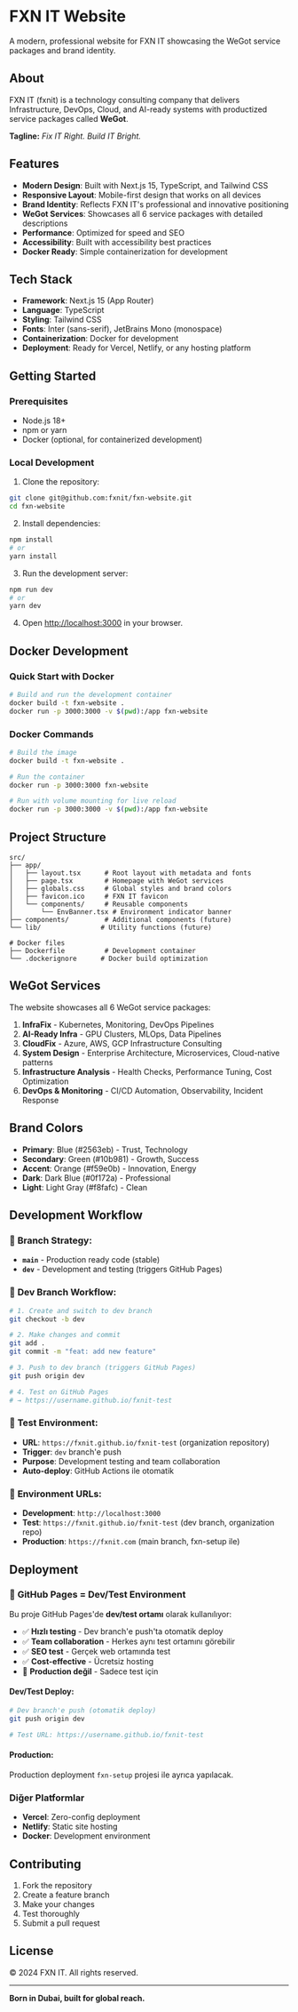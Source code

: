 # FXN IT Website

A modern, professional website for FXN IT showcasing the WeGot service packages and brand identity.

## About

FXN IT (fxnit) is a technology consulting company that delivers Infrastructure, DevOps, Cloud, and AI-ready systems with productized service packages called **WeGot**.

**Tagline:** *Fix IT Right. Build IT Bright.*

## Features

- **Modern Design**: Built with Next.js 15, TypeScript, and Tailwind CSS
- **Responsive Layout**: Mobile-first design that works on all devices
- **Brand Identity**: Reflects FXN IT's professional and innovative positioning
- **WeGot Services**: Showcases all 6 service packages with detailed descriptions
- **Performance**: Optimized for speed and SEO
- **Accessibility**: Built with accessibility best practices
- **Docker Ready**: Simple containerization for development

## Tech Stack

- **Framework**: Next.js 15 (App Router)
- **Language**: TypeScript
- **Styling**: Tailwind CSS
- **Fonts**: Inter (sans-serif), JetBrains Mono (monospace)
- **Containerization**: Docker for development
- **Deployment**: Ready for Vercel, Netlify, or any hosting platform

## Getting Started

### Prerequisites

- Node.js 18+ 
- npm or yarn
- Docker (optional, for containerized development)

### Local Development

1. Clone the repository:
```bash
git clone git@github.com:fxnit/fxn-website.git
cd fxn-website
```

2. Install dependencies:
```bash
npm install
# or
yarn install
```

3. Run the development server:
```bash
npm run dev
# or
yarn dev
```

4. Open [http://localhost:3000](http://localhost:3000) in your browser.

## Docker Development

### Quick Start with Docker

```bash
# Build and run the development container
docker build -t fxn-website .
docker run -p 3000:3000 -v $(pwd):/app fxn-website
```

### Docker Commands

```bash
# Build the image
docker build -t fxn-website .

# Run the container
docker run -p 3000:3000 fxn-website

# Run with volume mounting for live reload
docker run -p 3000:3000 -v $(pwd):/app fxn-website
```

## Project Structure

```
src/
├── app/
│   ├── layout.tsx      # Root layout with metadata and fonts
│   ├── page.tsx        # Homepage with WeGot services
│   ├── globals.css     # Global styles and brand colors
│   ├── favicon.ico     # FXN IT favicon
│   └── components/     # Reusable components
│       └── EnvBanner.tsx # Environment indicator banner
├── components/         # Additional components (future)
└── lib/               # Utility functions (future)

# Docker files
├── Dockerfile          # Development container
└── .dockerignore      # Docker build optimization
```

## WeGot Services

The website showcases all 6 WeGot service packages:

1. **InfraFix** - Kubernetes, Monitoring, DevOps Pipelines
2. **AI-Ready Infra** - GPU Clusters, MLOps, Data Pipelines
3. **CloudFix** - Azure, AWS, GCP Infrastructure Consulting
4. **System Design** - Enterprise Architecture, Microservices, Cloud-native patterns
5. **Infrastructure Analysis** - Health Checks, Performance Tuning, Cost Optimization
6. **DevOps & Monitoring** - CI/CD Automation, Observability, Incident Response

## Brand Colors

- **Primary**: Blue (#2563eb) - Trust, Technology
- **Secondary**: Green (#10b981) - Growth, Success
- **Accent**: Orange (#f59e0b) - Innovation, Energy
- **Dark**: Dark Blue (#0f172a) - Professional
- **Light**: Light Gray (#f8fafc) - Clean

## Development Workflow

### 🌿 **Branch Strategy:**

- **`main`** - Production ready code (stable)
- **`dev`** - Development and testing (triggers GitHub Pages)

### 🚀 **Dev Branch Workflow:**

```bash
# 1. Create and switch to dev branch
git checkout -b dev

# 2. Make changes and commit
git add .
git commit -m "feat: add new feature"

# 3. Push to dev branch (triggers GitHub Pages)
git push origin dev

# 4. Test on GitHub Pages
# → https://username.github.io/fxnit-test
```

### 🧪 **Test Environment:**

- **URL**: `https://fxnit.github.io/fxnit-test` (organization repository)
- **Trigger**: `dev` branch'e push
- **Purpose**: Development testing and team collaboration
- **Auto-deploy**: GitHub Actions ile otomatik

### 📍 **Environment URLs:**

- **Development**: `http://localhost:3000`
- **Test**: `https://fxnit.github.io/fxnit-test` (dev branch, organization repo)
- **Production**: `https://fxnit.com` (main branch, fxn-setup ile)

## Deployment

### 🧪 **GitHub Pages = Dev/Test Environment**

Bu proje GitHub Pages'de **dev/test ortamı** olarak kullanılıyor:

- ✅ **Hızlı testing** - Dev branch'e push'ta otomatik deploy
- ✅ **Team collaboration** - Herkes aynı test ortamını görebilir
- ✅ **SEO test** - Gerçek web ortamında test
- ✅ **Cost-effective** - Ücretsiz hosting
- 🚫 **Production değil** - Sadece test için

#### Dev/Test Deploy:

```bash
# Dev branch'e push (otomatik deploy)
git push origin dev

# Test URL: https://username.github.io/fxnit-test
```

#### Production:

Production deployment `fxn-setup` projesi ile ayrıca yapılacak.

### Diğer Platformlar

- **Vercel**: Zero-config deployment
- **Netlify**: Static site hosting
- **Docker**: Development environment

## Contributing

1. Fork the repository
2. Create a feature branch
3. Make your changes
4. Test thoroughly
5. Submit a pull request

## License

© 2024 FXN IT. All rights reserved.

---

**Born in Dubai, built for global reach.**
